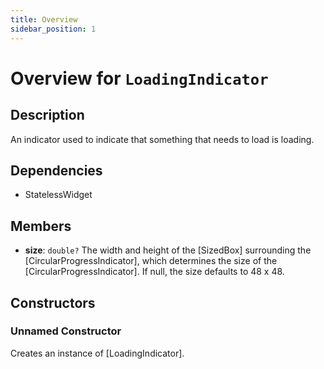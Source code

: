 ```yaml
---
title: Overview
sidebar_position: 1
---
```


# Overview for `LoadingIndicator`

## Description

An indicator used to indicate that something that needs to load is loading.

## Dependencies

- StatelessWidget

## Members

- **size**: `double?`
  The width and height of the [SizedBox] surrounding the [CircularProgressIndicator], which determines the
 size of the [CircularProgressIndicator]. If null, the size defaults to 48 x 48.

## Constructors

### Unnamed Constructor
Creates an instance of [LoadingIndicator].

